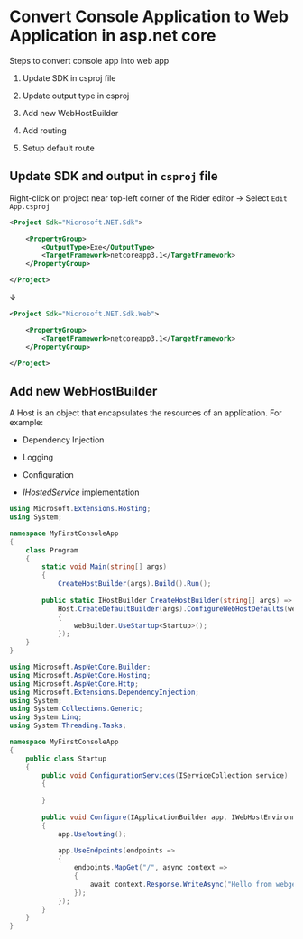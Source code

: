 # Convert Console Application to Web Application in asp.net core

Steps to convert console app into web app

1. Update SDK in csproj file

2. Update output type in csproj

3. Add new WebHostBuilder

4. Add routing

5. Setup default route

## Update SDK and output in `csproj` file

Right-click on project near top-left corner of the Rider editor → Select `Edit App.csproj`

```xml
<Project Sdk="Microsoft.NET.Sdk">

    <PropertyGroup>
        <OutputType>Exe</OutputType>
        <TargetFramework>netcoreapp3.1</TargetFramework>
    </PropertyGroup>

</Project>
```

↓

```xml
<Project Sdk="Microsoft.NET.Sdk.Web">

    <PropertyGroup>
        <TargetFramework>netcoreapp3.1</TargetFramework>
    </PropertyGroup>

</Project>
```

## Add new WebHostBuilder

A Host is an object that encapsulates the resources of an application. For example:

* Dependency Injection

* Logging

* Configuration

* *IHostedService* implementation

```c#
using Microsoft.Extensions.Hosting;
using System;

namespace MyFirstConsoleApp
{
    class Program
    {
        static void Main(string[] args)
        {
            CreateHostBuilder(args).Build().Run();
        
        public static IHostBuilder CreateHostBuilder(string[] args) =>
            Host.CreateDefaultBuilder(args).ConfigureWebHostDefaults(webBuilder =>
            {
                webBuilder.UseStartup<Startup>();
            });
    }
}
```

```c#
using Microsoft.AspNetCore.Builder;
using Microsoft.AspNetCore.Hosting;
using Microsoft.AspNetCore.Http;
using Microsoft.Extensions.DependencyInjection;
using System;
using System.Collections.Generic;
using System.Linq;
using System.Threading.Tasks;

namespace MyFirstConsoleApp
{
    public class Startup
    {
        public void ConfigurationServices(IServiceCollection service)
        {
        
        }
        
        public void Configure(IApplicationBuilder app, IWebHostEnvironment env)
        {
            app.UseRouting();
            
            app.UseEndpoints(endpoints =>
            {
                endpoints.MapGet("/", async context =>
                {
                    await context.Response.WriteAsync("Hello from webgentle application");
                });
            });
        }
    }
}
```
